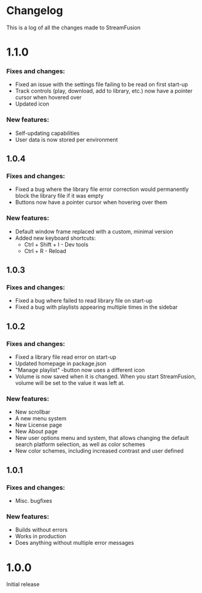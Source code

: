 # Changelog

This is a log of all the changes made to StreamFusion

# 1.1.0

### Fixes and changes:
* Fixed an issue with the settings file failing to be read on first start-up
* Track controls (play, download, add to library, etc.) now have a pointer cursor when hovered over
* Updated icon

### New features:
* Self-updating capabilities
* User data is now stored per environment

## 1.0.4

### Fixes and changes:
* Fixed a bug where the library file error correction would permanently block the library file if it was empty
* Buttons now have a pointer cursor when hovering over them

### New features:
* Default window frame replaced with a custom, minimal version
* Added new keyboard shortcuts:
  * Ctrl + Shift + I - Dev tools
  * Ctrl + R - Reload

## 1.0.3

### Fixes and changes:
* Fixed a bug where failed to read library file on start-up
* Fixed a bug with playlists appearing multiple times in the sidebar

## 1.0.2

### Fixes and changes:
* Fixed a library file read error on start-up
* Updated homepage in package.json
* "Manage playlist" -button now uses a different icon
* Volume is now saved when it is changed. When you start StreamFusion, volume will be set to the value it was left at.

### New features:
* New scrollbar
* A new menu system
* New License page
* New About page
* New user options menu and system, that allows changing the default search platform selection, as well as color schemes
* New color schemes, including increased contrast and user defined

## 1.0.1

### Fixes and changes:
* Misc. bugfixes

### New features:
* Builds without errors
* Works in production
* Does anything without multiple error messages

# 1.0.0

Initial release
